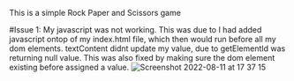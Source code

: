 This is a simple Rock Paper and Scissors game

#Issue 1: 
My javascript was not working. This was due to I had added javascript ontop of my index.html file, which then would run before all my dom elements. textContent didnt update my value, due to getElementId was returning null value. This was also fixed by making sure the dom element existing before assigned a value. 
![Screenshot 2022-08-11 at 17 37 15](https://user-images.githubusercontent.com/70191337/184095403-3ecb60b7-d8db-42a6-87cc-4e57e2370617.png)
